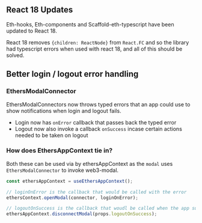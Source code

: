 ## React 18 Updates

Eth-hooks, Eth-components and Scaffold-eth-typescript have been updated to React 18.

React 18 removes `{children: ReactNode}` from `React.FC` and so the library had typescript errors when used with react 18, and all of this should be solved.

## Better login / logout error handling

### EthersModalConnector

EthersModalConnectors now throws typed errors that an app could use to show notifications when login and logout fails.

- Login now has `onError` callback that passes back the typed error
- Logout now also invoke a callback `onSuccess` incase certain actions needed to be taken on logout

### How does EthersAppContext tie in?

Both these can be used via by ethersAppContext as the `modal` uses `EthersModalConnector` to invoke web3-modal.

```ts
const ethersAppContext = useEthersAppContext();

// loginOnError is the callback that would be called with the error
ethersContext.openModal(connector, loginOnError);

// logoutOnSuccess is the callback that woudl be called when the app successfully logs out of the users wallet
ethersAppContext.disconnectModal(props.logoutOnSuccess);
```
